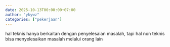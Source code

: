 ```yaml
---
date: 2025-10-13T00:00:00+07:00
author: "ykywz"
categories: ["pekerjaan"]
---
```


hal teknis hanya berkaitan dengan penyelesaian masalah, tapi hal non teknis bisa menyelesaikan masalah melalui orang lain